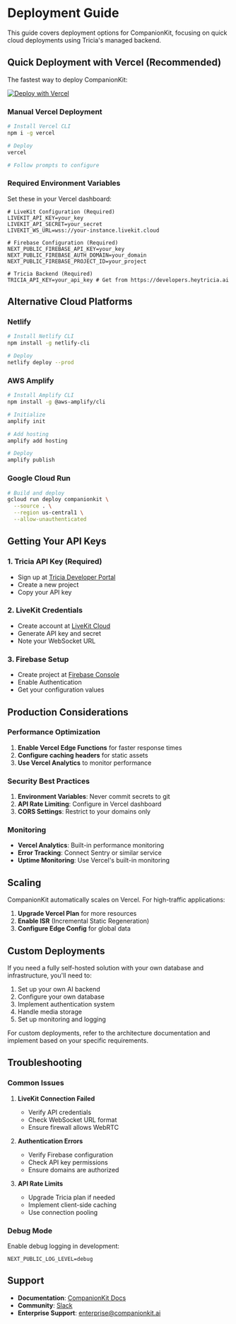 # Deployment Guide

This guide covers deployment options for CompanionKit, focusing on quick cloud deployments using Tricia's managed backend.

## Quick Deployment with Vercel (Recommended)

The fastest way to deploy CompanionKit:

[![Deploy with Vercel](https://vercel.com/button)](https://vercel.com/new/clone?repository-url=https%3A%2F%2Fgithub.com%2FTricia-42%2FCompanionKit)

### Manual Vercel Deployment

```bash
# Install Vercel CLI
npm i -g vercel

# Deploy
vercel

# Follow prompts to configure
```

### Required Environment Variables

Set these in your Vercel dashboard:

```env
# LiveKit Configuration (Required)
LIVEKIT_API_KEY=your_key
LIVEKIT_API_SECRET=your_secret
LIVEKIT_WS_URL=wss://your-instance.livekit.cloud

# Firebase Configuration (Required)
NEXT_PUBLIC_FIREBASE_API_KEY=your_key
NEXT_PUBLIC_FIREBASE_AUTH_DOMAIN=your_domain
NEXT_PUBLIC_FIREBASE_PROJECT_ID=your_project

# Tricia Backend (Required)
TRICIA_API_KEY=your_api_key # Get from https://developers.heytricia.ai
```

## Alternative Cloud Platforms

### Netlify

```bash
# Install Netlify CLI
npm install -g netlify-cli

# Deploy
netlify deploy --prod
```

### AWS Amplify

```bash
# Install Amplify CLI
npm install -g @aws-amplify/cli

# Initialize
amplify init

# Add hosting
amplify add hosting

# Deploy
amplify publish
```

### Google Cloud Run

```bash
# Build and deploy
gcloud run deploy companionkit \
  --source . \
  --region us-central1 \
  --allow-unauthenticated
```

## Getting Your API Keys

### 1. Tricia API Key (Required)
- Sign up at [Tricia Developer Portal](https://developers.heytricia.ai)
- Create a new project
- Copy your API key

### 2. LiveKit Credentials
- Create account at [LiveKit Cloud](https://livekit.io)
- Generate API key and secret
- Note your WebSocket URL

### 3. Firebase Setup
- Create project at [Firebase Console](https://console.firebase.google.com)
- Enable Authentication
- Get your configuration values

## Production Considerations

### Performance Optimization

1. **Enable Vercel Edge Functions** for faster response times
2. **Configure caching headers** for static assets
3. **Use Vercel Analytics** to monitor performance

### Security Best Practices

1. **Environment Variables**: Never commit secrets to git
2. **API Rate Limiting**: Configure in Vercel dashboard
3. **CORS Settings**: Restrict to your domains only

### Monitoring

- **Vercel Analytics**: Built-in performance monitoring
- **Error Tracking**: Connect Sentry or similar service
- **Uptime Monitoring**: Use Vercel's built-in monitoring

## Scaling

CompanionKit automatically scales on Vercel. For high-traffic applications:

1. **Upgrade Vercel Plan** for more resources
2. **Enable ISR** (Incremental Static Regeneration)
3. **Configure Edge Config** for global data

## Custom Deployments

If you need a fully self-hosted solution with your own database and infrastructure, you'll need to:

1. Set up your own AI backend
2. Configure your own database
3. Implement authentication system
4. Handle media storage
5. Set up monitoring and logging

For custom deployments, refer to the architecture documentation and implement based on your specific requirements.

## Troubleshooting

### Common Issues

1. **LiveKit Connection Failed**
   - Verify API credentials
   - Check WebSocket URL format
   - Ensure firewall allows WebRTC

2. **Authentication Errors**
   - Verify Firebase configuration
   - Check API key permissions
   - Ensure domains are authorized

3. **API Rate Limits**
   - Upgrade Tricia plan if needed
   - Implement client-side caching
   - Use connection pooling

### Debug Mode

Enable debug logging in development:

```env
NEXT_PUBLIC_LOG_LEVEL=debug
```

## Support

- **Documentation**: [CompanionKit Docs](https://docs.companionkit.ai)
- **Community**: [Slack](https://companionkit-community.slack.com)
- **Enterprise Support**: enterprise@companionkit.ai 